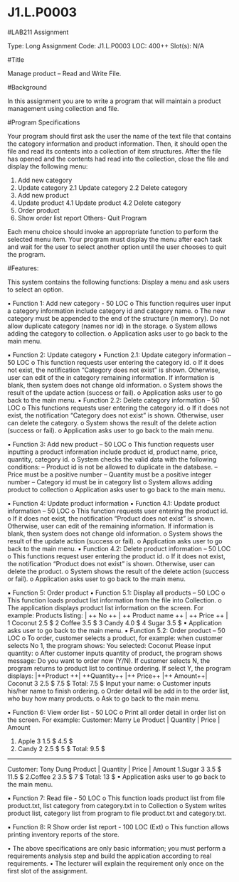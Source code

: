 # J1.L.P0003



#LAB211 Assignment

  Type: Long Assignment
  Code: J1.L.P0003
  LOC: 400++
  Slot(s): N/A

#Title

  Manage product – Read and Write File.

#Background

  In this assignment you are to write a program that will maintain a product management using collection and file.

#Program Specifications

  Your program should first ask the user the name of the text file that contains the category information and
product information. Then, it should open the file and read its contents into a collection of item structures. After the file
has opened and the contents had read into the collection, close the file and display the following menu:

  1. Add new category
  2. Update category
    2.1 Update category
    2.2 Delete category
  3. Add new product
  4. Update product
    4.1 Update product
    4.2 Delete category
  5. Order product
  6. Show order list report
  Others- Quit Program

  Each menu choice should invoke an appropriate function to perform the selected menu item. Your program
must display the menu after each task and wait for the user to select another option until the user chooses to quit the
program.

#Features:

  This system contains the following functions:
  Display a menu and ask users to select an option.

▪ Function 1: Add new category - 50 LOC
  o This function requires user input a category information include category id and category name.
  o The new category must be appended to the end of the structure (in memory). Do not allow duplicate category (names nor id) in the storage.
  o System allows adding the category to collection.
  o Application asks user to go back to the main menu.
  
▪ Function 2: Update category
▪ Function 2.1: Update category information – 50 LOC
  o This function requests user entering the category id.
  o If it does not exist, the notification “Category does not exist” is shown. Otherwise, user can edit of the in category remaining information. If information is blank, then system does not change old information.
  o System shows the result of the update action (success or fail).
  o Application asks user to go back to the main menu.
▪ Function 2.2: Delete category information – 50 LOC
  o This functions requests user entering the category id.
  o If it does not exist, the notification “Category does not exist” is shown. Otherwise, user can delete the category.
  o System shows the result of the delete action (success or fail).
  o Application asks user to go back to the main menu.
  
▪ Function 3: Add new product – 50 LOC
  o This function requests user inputting a product information include product id, product name, price, quantity, category id.
  o System checks the valid data with the following conditions:
    – Product id is not be allowed to duplicate in the database.
    – Price must be a positive number
    – Quantity must be a positive integer number
    – Category id must be in category list
  o System allows adding product to collection
  o Application asks user to go back to the main menu.
  
▪ Function 4: Update product information
▪ Function 4.1: Update product information – 50 LOC
  o This function requests user entering the product id.
  o If it does not exist, the notification “Product does not exist” is shown. Otherwise, user can edit of the remaining information. If information is blank, then system does not change old information.
  o System shows the result of the update action (success or fail).
  o Application asks user to go back to the main menu.
▪ Function 4.2: Delete product information – 50 LOC
  o This functions request user entering the product id.
  o If it does not exist, the notification “Product does not exist” is shown. Otherwise, user can delete the product.
  o System shows the result of the delete action (success or fail).
  o Application asks user to go back to the main menu.
  
▪ Function 5: Order product
▪ Function 5.1: Display all products – 50 LOC
  o This function loads product list information from the file into Collection.
  o The application displays product list information on the screen. For example:
  Products listing:
  | ++ No ++ | ++ Product name ++ | ++ Price ++ |
       1             Coconut           2.5 $
       2             Coffee            3.5 $
       3             Candy             4.0 $
       4             Sugar             3.5 $
▪ Application asks user to go back to the main menu.
▪ Function 5.2: Order product – 50 LOC
  o To order, customer selects a product, for example: when customer selects No 1, the program shows:
  You selected: Coconut
  Please input quantity:
  o After customer inputs quantity of product, the program shows message: Do you want to order now (Y/N). If customer selects N, the program returns to product list to continue ordering. If select Y, the program displays:
  |++Product ++| ++Quantity++ |++ Price++ |++ Amount++|
     Coconut          3           2.5 $        7.5 $
  Total: 7.5 $
  Input your name:
  o Customer inputs his/her name to finish ordering.
  o Order detail will be add in to the order list, who buy how many products.
  o Ask to go back to the main menu.
  
▪ Function 6: View order list - 50 LOC
  o Print all order detail in order list on the screen. For example:
  Customer: Marry Le
  Product | Quantity | Price | Amount
  1. Apple      3      1.5 $    4.5 $
  2. Candy      2      2.5 $     5 $
  Total: 9.5 $
  --------------------------------------------------------
  Customer: Tony Dung
  Product | Quantity | Price | Amount
  1.Sugar      3       3.5 $   11.5 $
  2.Coffee     2       3.5 $    7 $
  Total: 13 $
▪ Application asks user to go back to the main menu.

▪ Function 7: Read file - 50 LOC
  o This function loads product list from file product.txt, list category from category.txt in to Collection
  o System writes product list, category list from program to file product.txt and category.txt.
  
▪ Function 8: R Show order list report - 100 LOC (Ext)
  o This function allows printing inventory reports of the store.
  
• The above specifications are only basic information; you must perform a requirements analysis step and build the application according to real requirements.
• The lecturer will explain the requirement only once on the first slot of the assignment.
